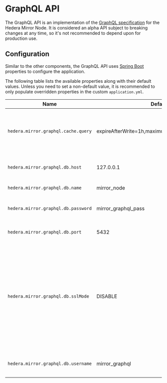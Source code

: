 # GraphQL API

The GraphQL API is an implementation of the [GraphQL specification](https://spec.graphql.org/) for the Hedera Mirror
Node. It is considered an alpha API subject to breaking changes at any time, so it's not recommended to depend upon
for production use.

## Configuration

Similar to the other components, the GraphQL API uses [Spring Boot](https://spring.io/projects/spring-boot) properties
to configure the application.

The following table lists the available properties along with their default values. Unless you need to set a non-default
value, it is recommended to only populate overridden properties in the custom `application.yml`.

| Name                                | Default                                          | Description                                                                                                                                                                                   |
|-------------------------------------|--------------------------------------------------|-----------------------------------------------------------------------------------------------------------------------------------------------------------------------------------------------|
| `hedera.mirror.graphql.cache.query` | expireAfterWrite=1h,maximumSize=1000,recordStats | The Caffeine cache expression to use to configure the query parser cache.                                                                                                                     |
| `hedera.mirror.graphql.db.host`     | 127.0.0.1                                        | The IP or hostname used to connect to the database.                                                                                                                                           |
| `hedera.mirror.graphql.db.name`     | mirror_node                                      | The name of the database.                                                                                                                                                                     |
| `hedera.mirror.graphql.db.password` | mirror_graphql_pass                              | The database password used to connect to the database.                                                                                                                                        |
| `hedera.mirror.graphql.db.port`     | 5432                                             | The port used to connect to the database.                                                                                                                                                     |
| `hedera.mirror.graphql.db.sslMode`  | DISABLE                                          | The ssl level of protection against eavesdropping, man-in-the-middle (MITM) and impersonation on the db connection. Accepts either DISABLE, ALLOW, PREFER, REQUIRE, VERIFY_CA or VERIFY_FULL. |
| `hedera.mirror.graphql.db.username` | mirror_graphql                                   | The username used to connect to the database.                                                                                                                                                 |
